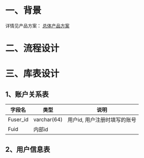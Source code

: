 # 一、背景
详情见产品方案： [总体产品方案](总体产品方案.md)

# 二、流程设计

# 三、库表设计
## 1、账户关系表
| 字段名| 类型 | 说明 |
|---------|---------|---------|
| Fuser_id | varchar(64) | 用户id, 用户注册时填写的账号 |
| Fuid | 内部id |  |
## 2、用户信息表


